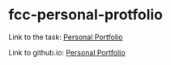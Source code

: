 # fcc-personal-protfolio


Link to the task: [Personal Portfolio](https://www.freecodecamp.org/learn/responsive-web-design/responsive-web-design-projects/build-a-personal-portfolio-webpage)

Link to github.io: [Personal Portfolio](https://mikhailspirin.github.io/fcc-personal-protfolio/)
